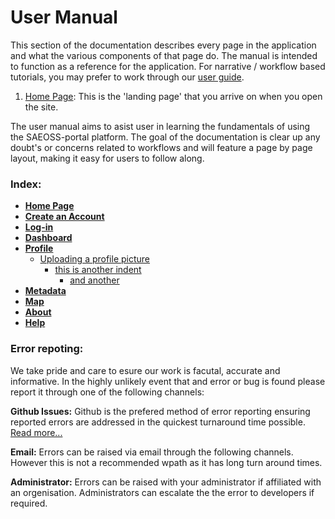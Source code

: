 
# User Manual

<!-- this is a maual for the user to be able to get a great understanding of what the platform does and how it works. Go into GREAT detail here. Guide entries should link to this -->

This section of the documentation describes every page in the application and
what the various components of that page do. The manual is intended to function
as a reference for the application. For narrative / workflow based tutorials,
you may prefer to work through our [user guide](../guide/index.md).

1. [Home Page](home.md): This is the 'landing page' that you arrive on when you open the site.

The user manual aims to asist user in learning the fundamentals of using the SAEOSS-portal platform. The goal of the documentation is clear up any doubt's or concerns related to workflows and will feature a page by page layout, making it easy for users to follow along. 

### Index:
- [**Home Page**](home.md)
- [**Create an Account**]()
- [**Log-in**]()
- [**Dashboard**]()
- [**Profile**]()
  - [Uploading a profile picture](profile.md#uploadingaprofilepicture)
    - [this is another indent]()
      - [and another]() 
- [**Metadata**]()
- [**Map**]()
- [**About**]()
- [**Help**]()

### Error repoting:
We take pride and care to esure our work is facutal, accurate and informative. In the highly unlikely event that and error or bug is found please report it through one of the following channels:

**Github Issues:** Github is the prefered method of error reporting ensuring reported errors are addressed in the quickest turnaround time possible. [Read more...](opening_issues.md)

**Email:** Errors can be raised via email through the following channels. However this is not a recommended wpath as it has long turn around times.

<!-- we need permission to do this before implementing the mails

- info@kartoza.com
- example@sansa.cm
- exanple@saeonn.com -->
**Administrator:** Errors can be raised with your administrator if affiliated with an orgenisation. Administrators can escalate the the error to developers if required.